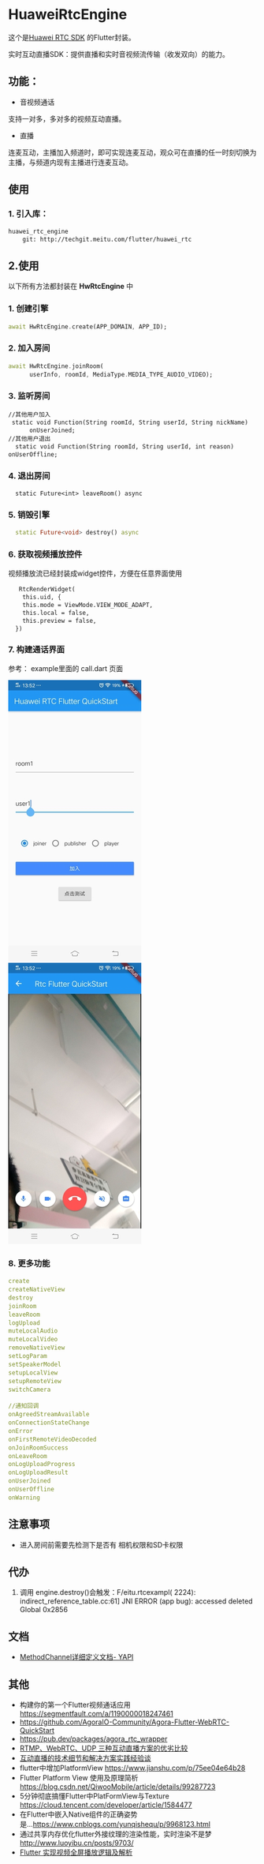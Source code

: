 # HuaweiRtcEngine

这个是[Huawei RTC SDK](https://support.huaweicloud.com/demo-rtc/rtc_03_0001.html) 的Flutter封装。

实时互动直播SDK：提供直播和实时音视频流传输（收发双向）的能力。

## 功能：
- 音视频通话

 支持一对多，多对多的视频互动直播。

- 直播

连麦互动，主播加入频道时，即可实现连麦互动，观众可在直播的任一时刻切换为主播，与频道内现有主播进行连麦互动。

## 使用
### 1. 引入库：
```
huawei_rtc_engine
    git: http://techgit.meitu.com/flutter/huawei_rtc
```
## 2.使用
以下所有方法都封装在 **HwRtcEngine** 中

### 1. 创建引擎
```dart
await HwRtcEngine.create(APP_DOMAIN, APP_ID);
```
### 2. 加入房间
```dart
await HwRtcEngine.joinRoom(
      userInfo, roomId, MediaType.MEDIA_TYPE_AUDIO_VIDEO);
```

### 3. 监听房间
```
//其他用户加入
 static void Function(String roomId, String userId, String nickName)
      onUserJoined;
//其他用户退出
  static void Function(String roomId, String userId, int reason) onUserOffline;

```

### 4. 退出房间
```
  static Future<int> leaveRoom() async
```

### 5. 销毁引擎
```dart
  static Future<void> destroy() async 
```
### 6. 获取视频播放控件
视频播放流已经封装成widget控件，方便在任意界面使用

```
   RtcRenderWidget(
    this.uid, {
    this.mode = ViewMode.VIEW_MODE_ADAPT,
    this.local = false,
    this.preview = false,
  })

```

### 7. 构建通话界面
参考： example里面的 call.dart 页面

![s1](/screen/screen1.jpg)
![s2](/screen/screen2.jpg)


### 8. 更多功能
```yaml
create
createNativeView
destroy
joinRoom
leaveRoom
logUpload
muteLocalAudio
muteLocalVideo
removeNativeView
setLogParam
setSpeakerModel
setupLocalView
setupRemoteView
switchCamera

//通知回调
onAgreedStreamAvailable
onConnectionStateChange
onError
onFirstRemoteVideoDecoded
onJoinRoomSuccess
onLeaveRoom
onLogUploadProgress
onLogUploadResult
onUserJoined
onUserOffline
onWarning

```

##  注意事项
- 进入房间前需要先检测下是否有 相机权限和SD卡权限

## 代办
1. 调用 engine.destroy()会触发：F/eitu.rtcexampl( 2224): indirect_reference_table.cc:61] JNI ERROR (app bug): accessed deleted Global 0x2856

## 文档
- [MethodChannel详细定义文档- YAPI](https://api-mock.meitu-int.com/project/1091/interface/api/cat_11761)

## 其他
- 构建你的第一个Flutter视频通话应用 https://segmentfault.com/a/1190000018247461
- https://github.com/AgoraIO-Community/Agora-Flutter-WebRTC-QuickStart
- https://pub.dev/packages/agora_rtc_wrapper
- [RTMP、WebRTC、UDP 三种互动直播方案的优劣比较](https://www.sohu.com/a/228379721_827544)
- [互动直播的技术细节和解决方案实践经验谈](https://www.cnblogs.com/zhangxiaoliu/archive/2017/03/20/6586575.html)
- flutter中增加PlatformView https://www.jianshu.com/p/75ee04e64b28
- Flutter Platform View 使用及原理简析 https://blog.csdn.net/QiwooMobile/article/details/99287723
- 5分钟彻底搞懂Flutter中PlatFormView与Texture https://cloud.tencent.com/developer/article/1584477
- 在Flutter中嵌入Native组件的正确姿势是...https://www.cnblogs.com/yunqishequ/p/9968123.html
- 通过共享内存优化flutter外接纹理的渲染性能，实时渲染不是梦 http://www.luoyibu.cn/posts/9703/
- [Flutter 实现视频全屏播放逻辑及解析](https://zhuanlan.zhihu.com/p/107556856)